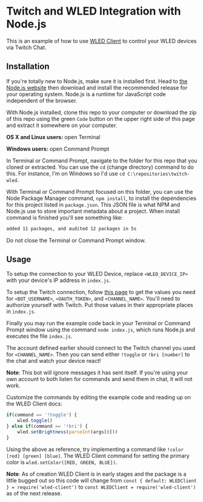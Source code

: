 # Twitch and WLED Integration with Node.js

This is an example of how to use [WLED Client](https://github.com/ShiftLimits/wled-client/) to control your WLED devices via Twitch Chat.

## Installation

If you're totally new to Node.js, make sure it is installed first. Head to [the Node.js website](https://nodejs.org/en/) then download and install the recommended release for your operating system. Node.js is a runtime for JavaScript code independent of the browser.

With Node.js installed, clone this repo to your computer or download the zip of this repo using the green `Code` button on the upper right side of this page and extract it somewhere on your computer.

**OS X and Linux users:** open Terminal

**Windows users:** open Command Prompt

In Terminal or Command Prompt, navigate to the folder for this repo that you cloned or extracted. You can use the `cd` (change directory) command to do this. For instance, I'm on Windows so I'd use `cd C:\repositories\twitch-wled`.

With Terminal or Command Prompt focused on this folder, you can use the Node Package Manager command, `npm install`, to install the dependencies for this project listed in `package.json`. This JSON file is what NPM and Node.js use to store important metadata about a project. When install command is finished you'll see something like:

```bash
added 11 packages, and audited 12 packages in 5s
```

Do not close the Terminal or Command Prompt window.

## Usage

To setup the connection to your WLED Device, replace `<WLED_DEVICE_IP>` with your device's IP address in `index.js`.

To setup the Twitch connection, follow [this page](https://dev.twitch.tv/docs/irc) to get the values you need for `<BOT_USERNAME>`, `<OAUTH_TOKEN>`, and `<CHANNEL_NAME>`. You'll need to authorize yourself with Twitch. Put those values in their appropriate places in `index.js`.

Finally you may run the example code back in your Terminal or Command Prompt window using the command `node index.js`, which runs Node.js and executes the file `index.js`.

The account defined earlier should connect to the Twitch channel you used for `<CHANNEL_NAME>`. Then you can send either `!toggle` or `!bri [number]` to the chat and watch your device react!

**Note**: This bot will ignore messages it has sent itself. If you're using your own account to both listen for commands and send them in chat, it will not work.

Customize the commands by editing the example code and reading up on the WLED Client docs:

```js
if(command == '!toggle') {
	wled.toggle()
} else if(command == '!bri') {
	wled.setBrightness(parseInt(args[0]))
}
```

Using the above as reference, try implementing a command like `!color [red] [green] [blue]`. The WLED Client command for setting the primary color is `wled.setColor([RED, GREEN, BLUE])`.

**Note**: As of creation WLED Client is in early stages and the package is a little bugged out so this code will change from `const { default: WLEDClient } = require('wled-client')` to `const WLEDClient = require('wled-client')` as of the next release.